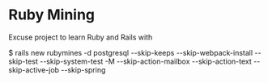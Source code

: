 Ruby Mining
===========

Excuse project to learn Ruby and Rails with

$ rails new rubymines -d postgresql --skip-keeps --skip-webpack-install --skip-test --skip-system-test -M --skip-action-mailbox --skip-action-text --skip-active-job --skip-spring
